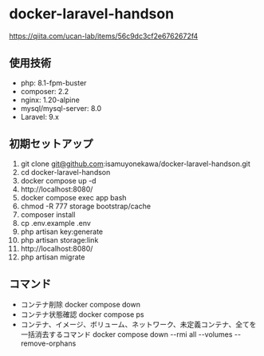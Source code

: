 # docker-laravel-handson
https://qiita.com/ucan-lab/items/56c9dc3cf2e6762672f4

## 使用技術
- php: 8.1-fpm-buster
- composer: 2.2
- nginx: 1.20-alpine
- mysql/mysql-server: 8.0
- Laravel: 9.x

## 初期セットアップ
1. git clone git@github.com:isamuyonekawa/docker-laravel-handson.git
2. cd docker-laravel-handson
3. docker compose up -d
4. http://localhost:8080/
5. docker compose exec app bash
6. chmod -R 777 storage bootstrap/cache
7. composer install
8. cp .env.example .env
9. php artisan key:generate
10. php artisan storage:link
11. http://localhost:8080/
12. php artisan migrate

## コマンド
- コンテナ削除
docker compose down
- コンテナ状態確認
docker compose ps
- コンテナ、イメージ、ボリューム、ネットワーク、未定義コンテナ、全てを一括消去するコマンド
docker compose down --rmi all --volumes --remove-orphans